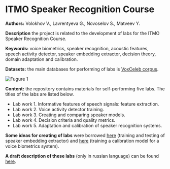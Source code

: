 # ITMO Speaker Recognition Course

**Authors:** Volokhov V., Lavrentyeva G., Novoselov S., Matveev Y.

**Description** the project is related to the development of labs for the ITMO Speaker Recognition Course.

**Keywords:** voice biometrics, speaker recognition, acoustic features, speech activity detector, speaker embedding extractor, decision theory, domain adaptation and calibration.

**Datasets:** the main databases for performing of labs is [VoxCeleb corpus](https://www.robots.ox.ac.uk/~vgg/data/voxceleb/).

![Fugure 1](https://analyticsindiamag.com/wp-content/uploads/2020/12/image.png "VoxCeleb. A large scale audio-visual dataset of human speech")

**Content:** the repository contains materials for self-performing five labs. The titles of the labs are listed below.

- Lab work 1. Informative features of speech signals: feature extraction.
- Lab work 2. Voice activity detector training.
- Lab work 3. Creating and comparing speaker models.
- Lab work 4. Decision criteria and quality metrics.
- Lab work 5. Adaptation and calibration of speaker recognition systems.

**Some ideas for creating of labs** were borrowed [here](https://github.com/clovaai/voxceleb_trainer) (training and testing of speaker embedding extractor) and [here](https://github.com/alumae/sv_score_calibration) (training a calibration model for a voice biometrics system).

**A draft description of these labs** (only in russian language) can be found [here](https://disk.yandex.ru/i/AVt262Pcirn3hg). 
